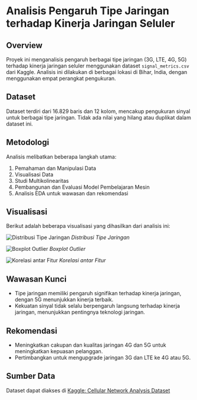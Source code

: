 # Analisis Pengaruh Tipe Jaringan terhadap Kinerja Jaringan Seluler

## Overview
Proyek ini menganalisis pengaruh berbagai tipe jaringan (3G, LTE, 4G, 5G) terhadap kinerja jaringan seluler menggunakan dataset `signal_metrics.csv` dari Kaggle. Analisis ini dilakukan di berbagai lokasi di Bihar, India, dengan menggunakan empat perangkat pengukuran.

## Dataset
Dataset terdiri dari 16.829 baris dan 12 kolom, mencakup pengukuran sinyal untuk berbagai tipe jaringan. Tidak ada nilai yang hilang atau duplikat dalam dataset ini.

## Metodologi
Analisis melibatkan beberapa langkah utama:
1. Pemahaman dan Manipulasi Data
2. Visualisasi Data
3. Studi Multikolinearitas
4. Pembangunan dan Evaluasi Model Pembelajaran Mesin
5. Analisis EDA untuk wawasan dan rekomendasi

## Visualisasi
Berikut adalah beberapa visualisasi yang dihasilkan dari analisis ini:

![Distribusi Tipe Jaringan](link-ke-gambar-distribusi-tipe-jaringan)
*Distribusi Tipe Jaringan*

![Boxplot Outlier](link-ke-gambar-boxplot-outlier)
*Boxplot Outlier*

![Korelasi antar Fitur](link-ke-gambar-korelasi-antar-fitur)
*Korelasi antar Fitur*

## Wawasan Kunci
- Tipe jaringan memiliki pengaruh signifikan terhadap kinerja jaringan, dengan 5G menunjukkan kinerja terbaik.
- Kekuatan sinyal tidak selalu berpengaruh langsung terhadap kinerja jaringan, menunjukkan pentingnya teknologi jaringan.

## Rekomendasi
- Meningkatkan cakupan dan kualitas jaringan 4G dan 5G untuk meningkatkan kepuasan pelanggan.
- Pertimbangkan untuk mengupgrade jaringan 3G dan LTE ke 4G atau 5G.

## Sumber Data
Dataset dapat diakses di [Kaggle: Cellular Network Analysis Dataset](https://www.kaggle.com/datasets/suraj520/cellular-network-analysis-dataset)
